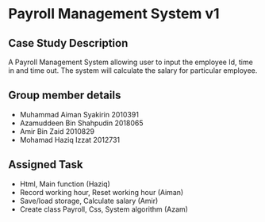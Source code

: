 
# Payroll Management System v1
## Case Study Description
A Payroll Management System allowing user to input the employee Id, time in and time out.
The system will calculate the salary for particular employee.


## Group member details

 - Muhammad Aiman Syakirin 2010391
 - Azamuddeen Bin Shahpudin 2018065
 - Amir Bin Zaid 2010829
 - Mohamad Haziq Izzat 2012731 


## Assigned Task

- Html, Main function (Haziq)
- Record working hour, Reset working hour (Aiman)
- Save/load storage, Calculate salary (Amir)
- Create class Payroll, Css, System algorithm (Azam)
